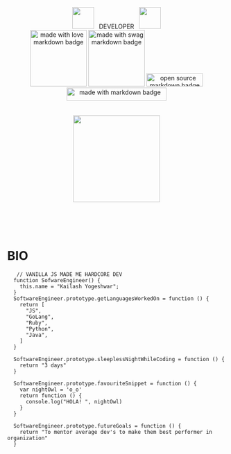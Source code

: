 <div align='center'>
<img src="https://user-images.githubusercontent.com/74038190/213844263-a8897a51-32f4-4b3b-b5c2-e1528b89f6f3.png" width="50px" /> &nbsp; DEVELOPER &nbsp;
<img src="https://user-images.githubusercontent.com/74038190/213844263-a8897a51-32f4-4b3b-b5c2-e1528b89f6f3.png" width="50px" />
<br/>
<img src="https://forthebadge.com/images/badges/built-with-love.svg" width="130" alt="made with love  markdown badge" >
<img src="https://forthebadge.com/images/badges/built-with-swag.svg" width="130" alt="made with swag markdown badge">
<img src="https://forthebadge.com/images/badges/open-source.svg" width="130" height="30" alt="open source  markdown badge">
<br/>
<img src="https://forthebadge.com/images/badges/made-with-markdown.svg" width="230" height="30" alt="made with markdown badge">
<br/>
<br/>
<br/>

<div align="center">
<img src="https://user-images.githubusercontent.com/74038190/212746035-d5c61762-973c-44c0-aec7-887f3b7690e3.gif" width="200">
</div>
<br/>
<br/><br/>
<br/>
</div>

<h1> BIO </h1>


       // VANILLA JS MADE ME HARDCORE DEV
      function SofwareEngineer() {
        this.name = "Kailash Yogeshwar";
      }
      SoftwareEngineer.prototype.getLanguagesWorkedOn = function () {
        return [
          "JS",
          "GoLang",
          "Ruby",
          "Python",
          "Java",
        ]
      }

      SoftwareEngineer.prototype.sleeplessNightWhileCoding = function () {
        return "3 days"
      }

      SoftwareEngineer.prototype.favouriteSnippet = function () {
        var nightOwl = 'o_o'
        return function () {
          console.log("HOLA! ", nightOwl)
        }
      }

      SoftwareEngineer.prototype.futureGoals = function () {
        return "To mentor average dev's to make them best performer in organization"
      }

